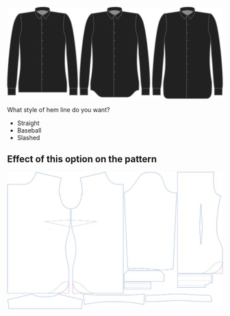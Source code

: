 ![Estilo del dobladillo](hemstyle.svg)

What style of hem line do you want?

 - Straight
 - Baseball
 - Slashed


## Effect of this option on the pattern
![This image shows the effect of this option by superimposing several variants that have a different value for this option](simone_hemstyle_sample.svg "Effect of this option on the pattern")